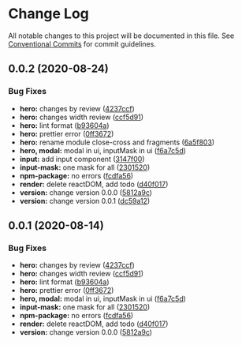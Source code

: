 # Change Log

All notable changes to this project will be documented in this file.
See [Conventional Commits](https://conventionalcommits.org) for commit guidelines.

## 0.0.2 (2020-08-24)

### Bug Fixes

- **hero:** changes by review ([4237ccf](https://github.com/Atlantis-Academy/react-learn-landing/commit/4237ccf86d86985e8c33598bee70662d72c68196))
- **hero:** changes width review ([ccf5d91](https://github.com/Atlantis-Academy/react-learn-landing/commit/ccf5d91910d007dd33460200a3b3aae21e720191))
- **hero:** lint format ([b93604a](https://github.com/Atlantis-Academy/react-learn-landing/commit/b93604a8c6d434a9e221aad88a758295c110fea0))
- **hero:** prettier error ([0ff3672](https://github.com/Atlantis-Academy/react-learn-landing/commit/0ff3672fb24767b70226669efde109eef327eba3))
- **hero:** rename module close-cross and fragments ([6a5f803](https://github.com/Atlantis-Academy/react-learn-landing/commit/6a5f803041966ea03e00db1db21d049549c9a0ec))
- **hero, modal:** modal in ui, inputMask in ui ([f6a7c5d](https://github.com/Atlantis-Academy/react-learn-landing/commit/f6a7c5dda4612dadbde73d81e0301d7ee0ec8216))
- **input:** add input component ([3147f00](https://github.com/Atlantis-Academy/react-learn-landing/commit/3147f004dd0e325d50254aa7594ca33852bf2f0f))
- **input-mask:** one mask for all ([2301520](https://github.com/Atlantis-Academy/react-learn-landing/commit/2301520e4aeb5131a091b462b206ec9098c6b3b6))
- **npm-package:** no errors ([fcdfa56](https://github.com/Atlantis-Academy/react-learn-landing/commit/fcdfa56e6e61c93d689abccc58020952b59e24ac))
- **render:** delete reactDOM, add todo ([d40f017](https://github.com/Atlantis-Academy/react-learn-landing/commit/d40f017f61a13d5b487955f3843bb59854f36a0b))
- **version:** change version 0.0.0 ([5812a9c](https://github.com/Atlantis-Academy/react-learn-landing/commit/5812a9cc39d1c17a3de4e75eb7a06b68bd387789))
- **version:** change version 0.0.1 ([dc59a12](https://github.com/Atlantis-Academy/react-learn-landing/commit/dc59a120ac423e2d0d557f282be696d93a832cf7))

## 0.0.1 (2020-08-14)

### Bug Fixes

- **hero:** changes by review ([4237ccf](https://github.com/Atlantis-Academy/react-learn-landing/commit/4237ccf86d86985e8c33598bee70662d72c68196))
- **hero:** changes width review ([ccf5d91](https://github.com/Atlantis-Academy/react-learn-landing/commit/ccf5d91910d007dd33460200a3b3aae21e720191))
- **hero:** lint format ([b93604a](https://github.com/Atlantis-Academy/react-learn-landing/commit/b93604a8c6d434a9e221aad88a758295c110fea0))
- **hero:** prettier error ([0ff3672](https://github.com/Atlantis-Academy/react-learn-landing/commit/0ff3672fb24767b70226669efde109eef327eba3))
- **hero, modal:** modal in ui, inputMask in ui ([f6a7c5d](https://github.com/Atlantis-Academy/react-learn-landing/commit/f6a7c5dda4612dadbde73d81e0301d7ee0ec8216))
- **input-mask:** one mask for all ([2301520](https://github.com/Atlantis-Academy/react-learn-landing/commit/2301520e4aeb5131a091b462b206ec9098c6b3b6))
- **npm-package:** no errors ([fcdfa56](https://github.com/Atlantis-Academy/react-learn-landing/commit/fcdfa56e6e61c93d689abccc58020952b59e24ac))
- **render:** delete reactDOM, add todo ([d40f017](https://github.com/Atlantis-Academy/react-learn-landing/commit/d40f017f61a13d5b487955f3843bb59854f36a0b))
- **version:** change version 0.0.0 ([5812a9c](https://github.com/Atlantis-Academy/react-learn-landing/commit/5812a9cc39d1c17a3de4e75eb7a06b68bd387789))
